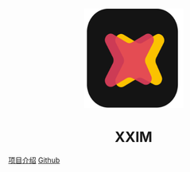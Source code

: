 <p align="center">
<img src="https://raw.githubusercontent.com/cherish-chat/xx-doc/master/docs/images/xxim@3x.webp" width="200" height="200"/>
</p>
<h1 align="center">XXIM</h1>

[项目介绍](#XXIM)
[Github](https://github.com/cherish-chat/xxim-server.git)

